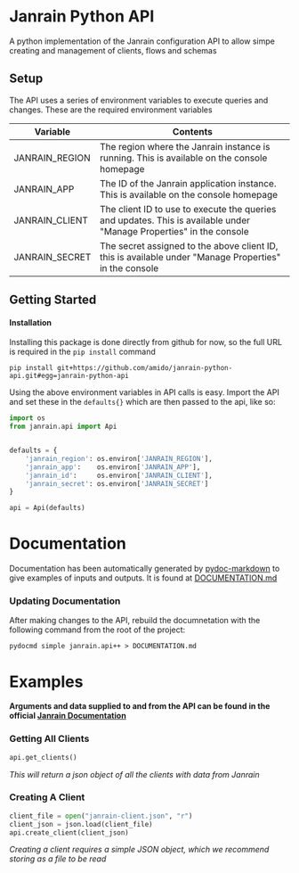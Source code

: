 # Janrain Python API

A python implementation of the Janrain configuration API to allow simpe creating and management of clients, flows and schemas

## Setup

The API uses a series of environment variables to execute queries and changes. These are the required environment variables

| Variable       | Contents                                                                                                             |
|---             |---                                                                                                                   |
| JANRAIN_REGION | The region where the Janrain instance is running. This is available on the console homepage                          |
| JANRAIN_APP    | The ID of the Janrain application instance. This is available on the console homepage                                |
| JANRAIN_CLIENT | The client ID to use to execute the queries and updates. This is available under "Manage Properties" in the console  |
| JANRAIN_SECRET | The secret assigned to the above client ID, this is available under "Manage Properties" in the console               |


## Getting Started

#### Installation

Installing this package is done directly from github for now, so the full URL is required in the `pip install` command

```
pip install git+https://github.com/amido/janrain-python-api.git#egg=janrain-python-api
```

Using the above environment variables in API calls is easy. Import the API and set these in the `defaults{}` which are then passed to the api, like so:

```python
import os
from janrain.api import Api


defaults = {
    'janrain_region': os.environ['JANRAIN_REGION'],
    'janrain_app':    os.environ['JANRAIN_APP'],
    'janrain_id':     os.environ['JANRAIN_CLIENT'],
    'janrain_secret': os.environ['JANRAIN_SECRET']
}

api = Api(defaults)
```

# Documentation

Documentation has been automatically generated by [pydoc-markdown](https://github.com/NiklasRosenstein/pydoc-markdown) to give examples of inputs and outputs. It is found at [DOCUMENTATION.md](DOCUMENTATION.md)

### Updating Documentation

After making changes to the API, rebuild the documnetation with the following command from the root of the project:

`pydocmd simple janrain.api++ > DOCUMENTATION.md`

# Examples

**Arguments and data supplied to and from the API can be found in the official [Janrain Documentation](https://docs.janrain.com/api/registration/config/#)**

### Getting All Clients

```python
api.get_clients()
```

_This will return a json object of all the clients with data from Janrain_

### Creating A Client

```python
client_file = open("janrain-client.json", "r")
client_json = json.load(client_file)
api.create_client(client_json)
```

_Creating a client requires a simple JSON object, which we recommend storing as a file to be read_